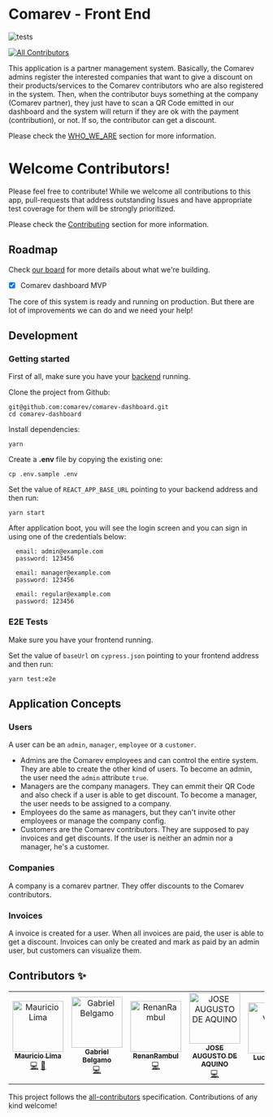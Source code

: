 # Comarev - Front End

![tests](https://github.com/comarev/comarev-dashboard/actions/workflows/test.yml/badge.svg?branch=main)

<!-- ALL-CONTRIBUTORS-BADGE:START - Do not remove or modify this section -->
[![All Contributors](https://img.shields.io/badge/all_contributors-5-orange.svg?style=flat-square)](#contributors-)
<!-- ALL-CONTRIBUTORS-BADGE:END -->

This application is a partner management system. Basically, the Comarev admins register the interested companies that want to give a discount on their products/services to the Comarev contributors who are also registered in the system. Then, when the contributor buys something at the company (Comarev partner), they just have to scan a QR Code emitted in our dashboard and the system will return if they are ok with the payment (contribution), or not. If so, the contributor can get a discount.

Please check the [WHO_WE_ARE](WHO_WE_ARE.md) section for more information.

# Welcome Contributors!

Please feel free to contribute! While we welcome all contributions to this app, pull-requests that address outstanding Issues and have appropriate test coverage for them will be strongly prioritized.

Please check the [Contributing](CONTRIBUTING.md) section for more information.

## Roadmap

Check [our board](https://github.com/comarev/comarev-dashboard/projects/2) for more details about what we're building.

- [x] Comarev dashboard MVP

The core of this system is ready and running on production. But there are lot of improvements we can do and we need your help!

## Development

### Getting started

First of all, make sure you have your [backend](https://github.com/comarev/comarev) running.

Clone the project from Github:

```
git@github.com:comarev/comarev-dashboard.git
cd comarev-dashboard
```

Install dependencies:

```
yarn
```

Create a **.env** file by copying the existing one:

```
cp .env.sample .env
```

Set the value of `REACT_APP_BASE_URL` pointing to your backend address and then run:

```
yarn start

```
After application boot, you will see the login screen
and you can sign in using one of the credentials below:

```
  email: admin@example.com
  password: 123456

  email: manager@example.com
  password: 123456

  email: regular@example.com
  password: 123456

```

### E2E Tests

Make sure you have your frontend running.

Set the value of `baseUrl` on `cypress.json` pointing to your frontend address and then run:

```
yarn test:e2e
```

## Application Concepts

### Users

A user can be an `admin`, `manager`, `employee` or a `customer`.

- Admins are the Comarev employees and can control the entire system. They are able to create the other kind of users. To become an admin, the user need the `admin` attribute `true`.
- Managers are the company managers. They can emmit their QR Code and also check if a user is able to get discount. To become a manager, the user needs to be assigned to a company.
- Employees do the same as managers, but they can't invite other employees or manage the company config.
- Customers are the Comarev contributors. They are supposed to pay invoices and get discounts. If the user is neither an admin nor a manager, he's a customer.

### Companies

A company is a comarev partner. They offer discounts to the Comarev contributors.

### Invoices

A invoice is created for a user. When all invoices are paid, the user is able to get a discount. Invoices can only be created and mark as paid by an admin user, but customers can visualize them.

## Contributors ✨

<!-- ALL-CONTRIBUTORS-LIST:START - Do not remove or modify this section -->
<!-- prettier-ignore-start -->
<!-- markdownlint-disable -->
<table>
  <tbody>
    <tr>
      <td align="center"><a href="https://github.com/m-pereira"><img src="https://avatars.githubusercontent.com/u/47258878?v=4?s=100" width="100px;" alt="Mauricio Lima"/><br /><sub><b>Mauricio Lima</b></sub></a><br /><a href="https://github.com/comarev/comarev-dashboard/commits?author=m-pereira" title="Code">💻</a> <a href="https://github.com/comarev/comarev-dashboard/commits?author=m-pereira" title="Documentation">📖</a></td>
      <td align="center"><a href="https://github.com/belgamo"><img src="https://avatars.githubusercontent.com/u/19699724?v=4?s=100" width="100px;" alt="Gabriel Belgamo"/><br /><sub><b>Gabriel Belgamo</b></sub></a><br /><a href="https://github.com/comarev/comarev-dashboard/commits?author=belgamo" title="Code">💻</a></td>
      <td align="center"><a href="https://github.com/RenanRSilva"><img src="https://avatars.githubusercontent.com/u/77541655?v=4?s=100" width="100px;" alt="RenanRambul"/><br /><sub><b>RenanRambul</b></sub></a><br /><a href="https://github.com/comarev/comarev-dashboard/commits?author=RenanRSilva" title="Code">💻</a></td>
      <td align="center"><a href="https://github.com/joseaugustoaquino"><img src="https://avatars.githubusercontent.com/u/60511182?v=4?s=100" width="100px;" alt="JOSE AUGUSTO DE AQUINO"/><br /><sub><b>JOSE AUGUSTO DE AQUINO</b></sub></a><br /><a href="https://github.com/comarev/comarev-dashboard/commits?author=joseaugustoaquino" title="Code">💻</a></td>
      <td align="center"><a href="https://www.linkedin.com/in/vieira-lucas/"><img src="https://avatars.githubusercontent.com/u/54550926?v=4?s=100" width="100px;" alt="Lucas Vieira"/><br /><sub><b>Lucas Vieira</b></sub></a><br /><a href="https://github.com/comarev/comarev-dashboard/pulls?q=is%3Apr+reviewed-by%3ALukazovic" title="Reviewed Pull Requests">👀</a></td>
    </tr>
  </tbody>
</table>

<!-- markdownlint-restore -->
<!-- prettier-ignore-end -->

<!-- ALL-CONTRIBUTORS-LIST:END -->
<!-- ALL-CONTRIBUTORS-LIST:END -->

This project follows the [all-contributors](https://github.com/all-contributors/all-contributors) specification. Contributions of any kind welcome!

